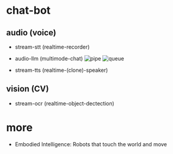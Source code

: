 # chat-bot

## audio (voice)
- stream-stt (realtime-recorder)

- audio-llm (multimode-chat)
![pipe](https://github.com/weedge/chat-bot/assets/1203957/08f731d5-af49-4038-a28c-6a493d926839)
![queue](https://github.com/weedge/chat-bot/assets/1203957/ff729a39-f6d2-44cc-87e3-e0756a8a1c8b)

- stream-tts (realtime-(clone)-speaker)

## vision (CV)
- stream-ocr (realtime-object-dectection)

# more
- Embodied Intelligence: Robots that touch the world and move